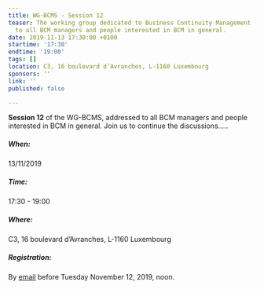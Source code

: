 ```yaml
---
title: WG-BCMS - Session 12
teaser: The working group dedicated to Business Continuity Management (BCMS) is addressed
  to all BCM managers and people interested in BCM in general.
date: 2019-11-13 17:30:00 +0100
startime: '17:30'
endtime: '19:00'
tags: []
location: C3, 16 boulevard d’Avranches, L-1160 Luxembourg
sponsors: ''
link: ''
published: false

---
```

**Session 12** of the WG-BCMS, addressed to all BCM managers and people interested in BCM in general. Join us to continue the discussions…..

##### When:

13/11/2019

##### Time:

17:30 - 19:00

##### Where:

C3, 16 boulevard d’Avranches, L-1160 Luxembourg

##### Registration:

By [email](mailto:secgen@clusil.lu) before Tuesday November 12, 2019, noon.